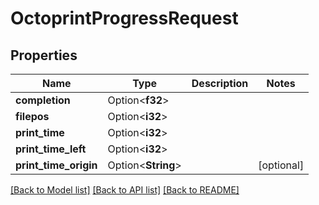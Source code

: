 # OctoprintProgressRequest

## Properties

Name | Type | Description | Notes
------------ | ------------- | ------------- | -------------
**completion** | Option<**f32**> |  | 
**filepos** | Option<**i32**> |  | 
**print_time** | Option<**i32**> |  | 
**print_time_left** | Option<**i32**> |  | 
**print_time_origin** | Option<**String**> |  | [optional]

[[Back to Model list]](../README.md#documentation-for-models) [[Back to API list]](../README.md#documentation-for-api-endpoints) [[Back to README]](../README.md)


